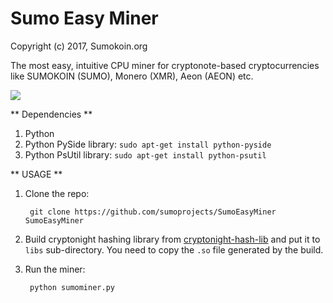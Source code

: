 # Sumo Easy Miner

Copyright (c) 2017, Sumokoin.org

The most easy, intuitive CPU miner for cryptonote-based cryptocurrencies like SUMOKOIN (SUMO), Monero (XMR), Aeon (AEON) etc.

![](http://www.sumokoin.org/images/easy-miner-features_1080x1100.png)

** Dependencies **

1. Python
2. Python PySide library: `sudo apt-get install python-pyside`
3. Python PsUtil library: `sudo apt-get install python-psutil`

** USAGE **

1. Clone the repo:
		
		git clone https://github.com/sumoprojects/SumoEasyMiner SumoEasyMiner

2. Build cryptonight hashing library from [cryptonight-hash-lib](https://github.com/sumoprojects/cryptonight-hash-lib) and put it to `libs` sub-directory. You need to copy the `.so` file generated by the build.

3. Run the miner:
		
		python sumominer.py
